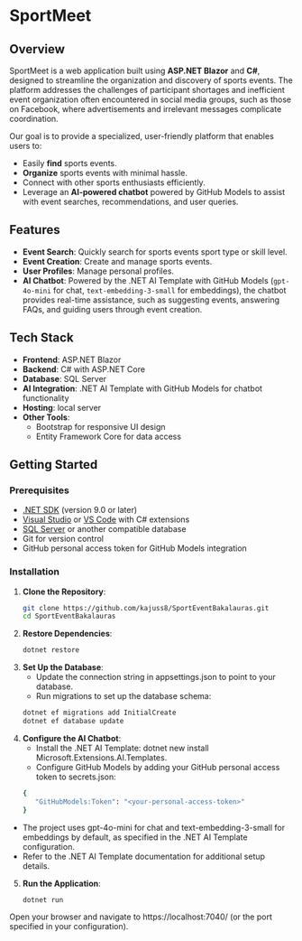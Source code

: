 # SportMeet

## Overview
SportMeet is a web application built using **ASP.NET Blazor** and **C#**, designed to streamline the organization and discovery of sports events. The platform addresses the challenges of participant shortages and inefficient event organization often encountered in social media groups, such as those on Facebook, where advertisements and irrelevant messages complicate coordination.

Our goal is to provide a specialized, user-friendly platform that enables users to:
- Easily **find** sports events.
- **Organize** sports events with minimal hassle.
- Connect with other sports enthusiasts efficiently.
- Leverage an **AI-powered chatbot** powered by GitHub Models to assist with event searches, recommendations, and user queries.

## Features
- **Event Search**: Quickly search for sports events sport type or skill level.
- **Event Creation**: Create and manage sports events.
- **User Profiles**: Manage personal profiles.
- **AI Chatbot**: Powered by the .NET AI Template with GitHub Models (`gpt-4o-mini` for chat, `text-embedding-3-small` for embeddings), the chatbot provides real-time assistance, such as suggesting events, answering FAQs, and guiding users through event creation.

## Tech Stack
- **Frontend**: ASP.NET Blazor
- **Backend**: C# with ASP.NET Core
- **Database**: SQL Server
- **AI Integration**: .NET AI Template with GitHub Models for chatbot functionality
- **Hosting**: local server
- **Other Tools**: 
  - Bootstrap for responsive UI design
  - Entity Framework Core for data access

## Getting Started

### Prerequisites
- [.NET SDK](https://dotnet.microsoft.com/download) (version 9.0 or later)
- [Visual Studio](https://visualstudio.microsoft.com/) or [VS Code](https://code.visualstudio.com/) with C# extensions
- [SQL Server](https://www.microsoft.com/en-us/sql-server) or another compatible database
- Git for version control
- GitHub personal access token for GitHub Models integration

### Installation
1. **Clone the Repository**:
   ```bash
   git clone https://github.com/kajuss8/SportEventBakalauras.git
   cd SportEventBakalauras

2. **Restore Dependencies**:
   ```bash
   dotnet restore

3. **Set Up the Database**:
   - Update the connection string in appsettings.json to point to your database.
   - Run migrations to set up the database schema:
   ```bash
   dotnet ef migrations add InitialCreate
   dotnet ef database update

4. **Configure the AI Chatbot**:
   - Install the .NET AI Template: dotnet new install Microsoft.Extensions.AI.Templates.
   - Configure GitHub Models by adding your GitHub personal access token to secrets.json:
   ```bash
   {
      "GitHubModels:Token": "<your-personal-access-token>"
   }

  - The project uses gpt-4o-mini for chat and text-embedding-3-small for embeddings by default, as specified in the .NET AI Template configuration.
  - Refer to the .NET AI Template documentation for additional setup details.

5. **Run the Application**:
   ```bash
   dotnet run

Open your browser and navigate to https://localhost:7040/ (or the port specified in your configuration).
